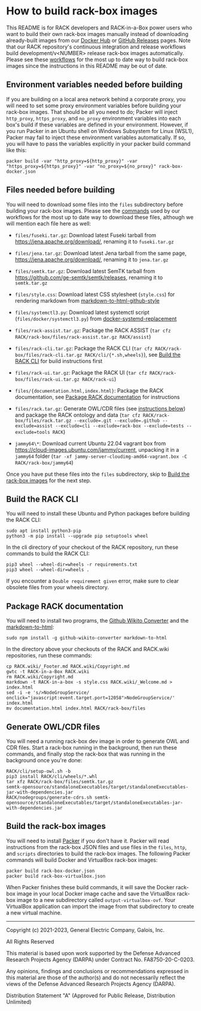 <!-- markdownlint-disable line-length -->

# How to build rack-box images

This README is for RACK developers and RACK-in-a-Box power users who
want to build their own rack-box images manually instead of
downloading already-built images from our [Docker
Hub](https://hub.docker.com/repository/docker/gehighassurance/rack-box)
or [GitHub
Releases](https://github.com/ge-high-assurance/RACK/releases) pages.
Note that our RACK repository's continuous integration and release
workflows build development/v\<NUMBER\> release rack-box images
automatically.  Please see these [workflows](../.github/workflows) for
the most up to date way to build rack-box images since the
instructions in this README may be out of date.

## Environment variables needed before building

If you are building on a local area network behind a corporate proxy,
you will need to set some proxy environment variables before building
your rack-box images.  That should be all you need to do; Packer will
inject `http_proxy`, `https_proxy`, and `no_proxy` environment
variables into each box's build if these variables are defined in your
environment.  However, if you run Packer in an Ubuntu shell on Windows
Subsystem for Linux (WSL1), Packer may fail to inject these
environment variables automatically.  If so, you will have to pass the
variables explicitly in your packer build command like this:

`packer build -var "http_proxy=${http_proxy}" -var "https_proxy=${https_proxy}" -var "no_proxy=${no_proxy}" rack-box-docker.json`

## Files needed before building

You will need to download some files into the `files` subdirectory
before building your rack-box images.  Please see the
[commands](../.github/workflows/actions/download/action.yml) used by
our workflows for the most up to date way to download these files,
although we will mention each file here as well:

- `files/fuseki.tar.gz`: Download latest Fuseki tarball from
  <https://jena.apache.org/download/>, renaming it to `fuseki.tar.gz`

- `files/jena.tar.gz`: Download latest Jena tarball from the
  same page, <https://jena.apache.org/download/>, renaming it to
  `jena.tar.gz`

- `files/semtk.tar.gz`: Download latest SemTK tarball from
  <https://github.com/ge-semtk/semtk/releases>, renaming it to
  `semtk.tar.gz`

- `files/style.css`: Download latest CSS stylesheet (`style.css`) for
  rendering markdown from
  [markdown-to-html-github-style](https://github.com/KrauseFx/markdown-to-html-github-style)

- `files/systemctl3.py`: Download latest systemctl script
  (`files/docker/systemctl3.py`) from
  [docker-systemd-replacement](https://github.com/gdraheim/docker-systemctl-replacement)

- `files/rack-assist.tar.gz`: Package the RACK ASSIST (`tar cfz
  RACK/rack-box/files/rack-assist.tar.gz RACK/assist`)

- `files/rack-cli.tar.gz`: Package the RACK CLI (`tar cfz
  RACK/rack-box/files/rack-cli.tar.gz
  RACK/cli/{*.sh,wheels}`), see [Build the RACK
  CLI](#Build-the-RACK-CLI) for build instructions first

- `files/rack-ui.tar.gz`: Package the RACK UI (`tar cfz
  RACK/rack-box/files/rack-ui.tar.gz RACK/rack-ui`)

- `files/{documentation.html,index.html}`: Package the RACK
  documentation, see [Package RACK
  documentation](#Package-RACK-documentation) for instructions

- `files/rack.tar.gz`: Generate OWL/CDR files (see [instructions
  below](#Generate-OWL-CDR-files)) and package the RACK ontology and
  data (`tar cfz RACK/rack-box/files/rack.tar.gz --exclude=.git
  --exclude=.github --exclude=assist --exclude=cli --exclude=rack-box
  --exclude=tests --exclude=tools RACK`)

- `jammy64\*`: Download current Ubuntu 22.04 vagrant box from
  <https://cloud-images.ubuntu.com/jammy/current>, unpacking it in a
  `jammy64` folder (`tar -xf jammy-server-cloudimg-amd64-vagrant.box
  -C RACK/rack-box/jammy64`)

Once you have put these files into the `files` subdirectory, skip to
[Build the rack-box images](#Build-the-rack-box-images) for the next
step.

## Build the RACK CLI

You will need to install these Ubuntu and Python packages before
building the RACK CLI:

    sudo apt install python3-pip
    python3 -m pip install --upgrade pip setuptools wheel

In the cli directory of your checkout of the RACK repository, run
these commands to build the RACK CLI:

    pip3 wheel --wheel-dir=wheels -r requirements.txt
    pip3 wheel --wheel-dir=wheels .

If you encounter a `Double requirement given` error, make sure to
clear obsolete files from your wheels directory.

## Package RACK documentation

You will need to install two programs, the [Github Wikito
Converter](https://github.com/yakivmospan/github-wikito-converter) and
the [markdown-to-html](https://github.com/cwjohan/markdown-to-html):

    sudo npm install -g github-wikito-converter markdown-to-html

In the directory above your checkouts of the RACK and RACK.wiki
repositories, run these commands:

    cp RACK.wiki/_Footer.md RACK.wiki/Copyright.md
    gwtc -t RACK-in-a-Box RACK.wiki
    rm RACK.wiki/Copyright.md
    markdown -t RACK-in-a-box -s style.css RACK.wiki/_Welcome.md > index.html
    sed -i -e 's/>NodeGroupService/ onclick="javascript:event.target.port=12058">NodeGroupService/' index.html
    mv documentation.html index.html RACK/rack-box/files

## Generate OWL/CDR files

You will need a running rack-box dev image in order to generate OWL
and CDR files.  Start a rack-box running in the background, then run
these commands, and finally stop the rack-box that was running in the
background once you're done:

    RACK/cli/setup-owl.sh -b
    pip3 install RACK/cli/wheels/*.whl
    tar xfz RACK/rack-box/files/semtk.tar.gz
    semtk-opensource/standaloneExecutables/target/standaloneExecutables-jar-with-dependencies.jar
    RACK/nodegroups/generate-cdrs.sh semtk-opensource/standaloneExecutables/target/standaloneExecutables-jar-with-dependencies.jar

## Build the rack-box images

You will need to install [Packer](https://www.packer.io/) if you don't
have it.  Packer will read instructions from the rack-box JSON files
and use files in the `files`, `http`, and `scripts` directories to
build the rack-box images.  The following Packer commands will build
Docker and VirtualBox rack-box images:

    packer build rack-box-docker.json
    packer build rack-box-virtualbox.json

When Packer finishes these build commands, it will save the Docker
rack-box image in your local Docker image cache and save the
VirtualBox rack-box image to a new subdirectory called
`output-virtualbox-ovf`.  Your VirtualBox application can import the
image from that subdirectory to create a new virtual machine.

---
Copyright (c) 2021-2023, General Electric Company, Galois, Inc.

All Rights Reserved

This material is based upon work supported by the Defense Advanced Research Projects Agency (DARPA) under Contract No. FA8750-20-C-0203.

Any opinions, findings and conclusions or recommendations expressed in this material are those of the author(s) and do not necessarily reflect the views of the Defense Advanced Research Projects Agency (DARPA).

Distribution Statement "A" (Approved for Public Release, Distribution Unlimited)
